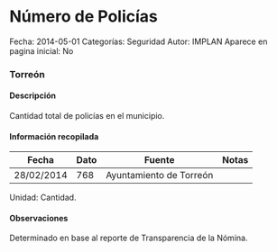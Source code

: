 Número de Policías
=====

Fecha: 2014-05-01
Categorías: Seguridad
Autor: IMPLAN
Aparece en pagina inicial: No

### Torreón

#### Descripción

Cantidad total de policías en el municipio.

#### Información recopilada

<table class="table table-hover table-bordered matriz">
  <thead>
    <tr><th>Fecha</th><th>Dato</th><th>Fuente</th><th>Notas</th></tr>
  </thead>
  <tbody>
    <tr><td class="centrado">28/02/2014</td><td class="derecha">768</td><td>Ayuntamiento de Torreón</td><td></td></tr>
  </tbody>
</table>

Unidad: Cantidad.

#### Observaciones

Determinado en base al reporte de Transparencia de la Nómina.
